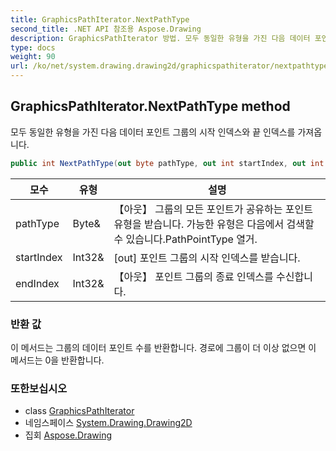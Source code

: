 ```yaml
---
title: GraphicsPathIterator.NextPathType
second_title: .NET API 참조용 Aspose.Drawing
description: GraphicsPathIterator 방법. 모두 동일한 유형을 가진 다음 데이터 포인트 그룹의 시작 인덱스와 끝 인덱스를 가져옵니다.
type: docs
weight: 90
url: /ko/net/system.drawing.drawing2d/graphicspathiterator/nextpathtype/
---
```

## GraphicsPathIterator.NextPathType method

모두 동일한 유형을 가진 다음 데이터 포인트 그룹의 시작 인덱스와 끝 인덱스를 가져옵니다.

```csharp
public int NextPathType(out byte pathType, out int startIndex, out int endIndex)
```

| 모수 | 유형 | 설명 |
| --- | --- | --- |
| pathType | Byte& | 【아웃】 그룹의 모든 포인트가 공유하는 포인트 유형을 받습니다. 가능한 유형은 다음에서 검색할 수 있습니다.PathPointType 열거. |
| startIndex | Int32& | [out] 포인트 그룹의 시작 인덱스를 받습니다. |
| endIndex | Int32& | 【아웃】 포인트 그룹의 종료 인덱스를 수신합니다. |

### 반환 값

이 메서드는 그룹의 데이터 포인트 수를 반환합니다. 경로에 그룹이 더 이상 없으면 이 메서드는 0을 반환합니다.

### 또한보십시오

* class [GraphicsPathIterator](../)
* 네임스페이스 [System.Drawing.Drawing2D](../../graphicspathiterator/)
* 집회 [Aspose.Drawing](../../../)



